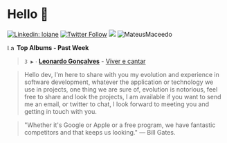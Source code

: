 # Hello 👋


[![Linkedin: loiane](https://img.shields.io/badge/-Linkedin-blue?style=flat-square&logo=Linkedin&logoColor=white&link=https://www.linkedin.com/in/mateus-macedo-937a32163/)](https://www.linkedin.com/in/mateus-macedo-937a32163/)
[![Twitter Follow](https://img.shields.io/twitter/follow/mateus_macedoo?style=social)](https://twitter.com/mateus_macedoo)
 <a href="https://MateusMaceedo.github.io/online-cv/"><img src="https://img.shields.io/badge/My%20online%20curriculum-0077B5.svg"></a>
 <a><img src="https://komarev.com/ghpvc/?username=MateusMaceedo&label=Profile%20views&color=0e75b6&style=flat" alt="MateusMaceedo"> </a>
<!--
**MateusMaceedo/MateusMaceedo** is a ✨ _special_ ✨ repository because its `README.md` (this file) appears on your GitHub profile.

Here are some ideas to get you started:

- 🔭 I’m currently working on ...
- 🌱 I’m currently learning ...
- 👯 I’m looking to collaborate on ...
- 🤔 I’m looking for help with ...
- 💬 Ask me about ...
- 📫 How to reach me: ...
- 😄 Pronouns: ...,
- ⚡ Fun fact: ...
-->

<!--START_LASTFM_ALBUMS:{"period": "7day", "rows": 10}-->
<a href="https://last.fm" target="_blank"><img src="https://user-images.githubusercontent.com/17434202/215290617-e793598d-d7c9-428f-9975-156db1ba89cc.svg" alt="Last.fm Logo" width="18" height="13"/></a> **Top Albums - Past Week**

> `3 ▶️` ∙ **[Leonardo Gonçalves](https://www.last.fm/music/Leonardo+Gon%C3%A7alves)** - [Viver e cantar](https://www.last.fm/music/Leonardo+Gon%C3%A7alves/Viver+e+Cantar)<br/>
<!--END_LASTFM_ALBUMS-->

>Hello dev, I'm here to share with you my evolution and experience in software development, whatever the application or technology we use in projects, one thing we are sure of, evolution is notorious, feel free to share and look the projects, I am available if you want to send me an email, or twitter to chat, I look forward to meeting you and getting in touch with you.

> "Whether it's Google or Apple or a free program, we have fantastic competitors and that keeps us looking."
> ― Bill Gates.




